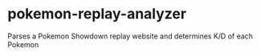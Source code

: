pokemon-replay-analyzer
=======================

Parses a Pokemon Showdown replay website and determines K/D of each Pokemon
